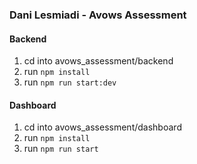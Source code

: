 ### Dani Lesmiadi - Avows Assessment

#### Backend
1. cd into avows_assessment/backend
2. run `npm install`
3. run `npm run start:dev`

#### Dashboard
1. cd into avows_assessment/dashboard
2. run `npm install`
3. run `npm run start`
